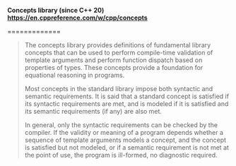 
__Concepts library (since C++ 20) https://en.cppreference.com/w/cpp/concepts__

=============

> The concepts library provides definitions of fundamental library concepts that can be used to perform compile-time 
> validation of template arguments and perform function dispatch based on properties of types. 
> These concepts provide a foundation for equational reasoning in programs.
> 
> Most concepts in the standard library impose both syntactic and semantic requirements. 
> It is said that a standard concept is satisfied if its syntactic requirements are met, and is modeled if it is satisfied 
> and its semantic requirements (if any) are also met.
> 
> In general, only the syntactic requirements can be checked by the compiler. If the validity or meaning of a program depends 
> whether a sequence of template arguments models a concept, and the concept is satisfied but not modeled, 
> or if a semantic requirement is not met at the point of use, the program is ill-formed, no diagnostic required.
